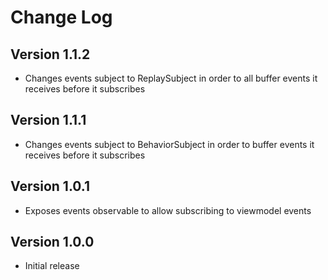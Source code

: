Change Log
==========

Version 1.1.2
----------------------------

  * Changes events subject to ReplaySubject in order to all buffer events it receives before it subscribes

Version 1.1.1
----------------------------

  * Changes events subject to BehaviorSubject in order to buffer events it receives before it subscribes

Version 1.0.1
----------------------------

  * Exposes events observable to allow subscribing to viewmodel events

Version 1.0.0
----------------------------

  * Initial release
